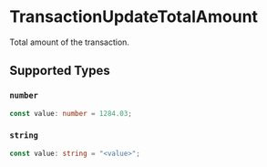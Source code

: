 # TransactionUpdateTotalAmount

Total amount of the transaction.


## Supported Types

### `number`

```typescript
const value: number = 1284.03;
```

### `string`

```typescript
const value: string = "<value>";
```


